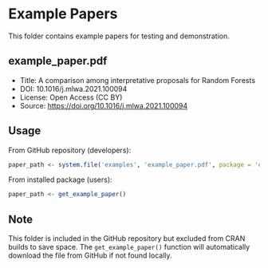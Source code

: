 # Example Papers

This folder contains example papers for testing and demonstration.

## example_paper.pdf
- Title: A comparison among interpretative proposals for Random Forests
- DOI: 10.1016/j.mlwa.2021.100094
- License: Open Access (CC BY)
- Source: https://doi.org/10.1016/j.mlwa.2021.100094

## Usage

From GitHub repository (developers):
```r
paper_path <- system.file('examples', 'example_paper.pdf', package = 'contentanalysis')
```

From installed package (users):
```r
paper_path <- get_example_paper()
```

## Note
This folder is included in the GitHub repository but excluded from CRAN builds to save space.
The `get_example_paper()` function will automatically download the file from GitHub if not found locally.
